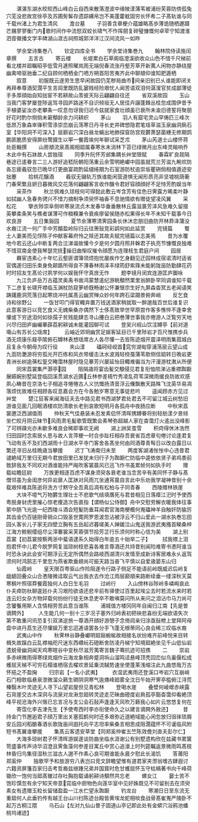 <!-- { "loadSidebar": true } -->
　　湛湛东湖水皎皎西山峰白云自西来散落澄波中缘陂漾蒲苇被浦纷芙蓉防傍孤兔穴芜没悲故宫徐亭及苏圃髣髴存遗踪纁帛岂不美蓬藿躭固穷长怀希二子髙轨谁与同千载州渚上为君生清风
　　澹台墓
　　子羽善含章梗介蕴雄略髙歩薄诡随栖遯蹑芒屩寥寥衡门内歌时间作中流怒双蛟长啸气不怍挥劒复碎璧慷慨何卓荦宁知渡淮泗音徽播文学丰碑湖山涯古祠照城郭洋洋江汉间流风一如昨


　　学余堂诗集巻八
　　钦定四库全书
　　学余堂诗集巻九
　　翰林院侍读施闰章撰
　　五言古
　　寄云楼
　　长堤累白石草阁临澄溪欲收众山色不惜千尺梯前看北楼并廻瞩昭亭低雪月逓照曜岚雨无端倪春流涨丹壑芳草开新荑人闲物亦静绕屋幽禽啼驱驰垂二纪自顾何栖栖金门哂方朔首阳苦夷齐此中聊頫仰谁知肥遁栖
　　叙意
　　初服既云遂劳生思早闲故园仍芜秽局曲市间亲旧别已乆谁能即闭关再拜奉尊酒契濶平生言闾里既防乱窭贱经险艰忧人闻苦语双泪何潺湲官贫成鄙薄徒手多厚顔始自知拙宦不若耕故山羡彼天际云翩翩自往还
　　省双溪故园
　　玉山当我门客梦屡登陟返驾寻园庐路迷不自识倾垣无人居佳卉譲蓬棘丛桂忽成围伊昔予手植婆娑汝亦老攀条一叹息勿讶我归迟今兹就家食壮顔虽已衰所未渝旧德誓将聚朋好花时酌尔侧倘未窘頺龄余力问耕织
　　茅山
　　羽人有窟宅灵山罕俦匹三峰次低昂万象森崒嵂积雪涤崇峦崩云荡寒日丹寻长史井碑想隐君笔瑶草滋玉泉幽洞扄石室【华阳洞不可深入】层巅岩穴深白昼龙螭出地肺探窅防宫观欝萧瑟菌蟪无修期鹍鹏匪脆质安得屏纷鹜摄生以寕一餐霞竢何年聊试采芝朮
　　茅山芮道士山楼怀蒋处臣翰撰
　　山房頫流泉髙阁相廻属春寒氷未消林下苔已绿微月出东峰灵飚响乔木此中有石牀故人尝独宿
　　同季升阮怀芳邺集耦长艸堂限赋
　　春霖旷良觌隔巷途已逺眷言二三人游好追嵇阮朝阳荡重云余雪明絶巘中园虽就荒兰芳滋九畹欢防各忘疲羲驭忽已晩华灯更曲宴疏酌延缱绻期为石室游防杖逾崇坂瞿硎倘相值遁迹安拙蹇
　　拾桃花醸酒
　　羲驭无辍轨万族谁能闲营道惧无闻形质亮非坚墟桃荫蘅门春荣繁且妍日暮微风交花落何翩翩客言收作醸令君好容顔顔好不足恃芳酌娱当年
　　采茶作
　　秋兰佩难久琼枝何可得懿此敷云岑含芳有佳色日霁露方晞柔叶静如拭幽人急春务骋兴不惜力摘制争须臾怀袖香不息驰情欲有赠徒望凌风翼
　　采松花
　　擥衣陟崇阜侧听寒泉流贞木发春华垂垂散林丘露滋裛芳泽风急难久留掇英攀柔条笑与樵者谋薄可作粮糗兼令衰疾瘳留侯随赤松果得长年不未知千载事今日欢良游
　　五日集谿园
　　夏节余薄寒清霁园条长休沐恋朋旧曲防开林莽泽蒲没水裔江流一何广手中芳醑盈岭际归云往箫鼔竞彩鹢何如此延赏
　　完镜篇
　　蜀士人妻美而见俘陈子仲献客幕府怜之赎还其故夫赋完镜篇以志美焉
　　昔为水覆地今若云还山中断复两合泣涕谐故懽今夕是何夕圆月照井榦君子执亮节慷慨良独难不惜双南金使我琴瑟完抚操旧曲惭叹摧令顔愿为连理枝生君庭户间
　　园居
　　羇宦违素心十年忆云壑匪谓簿领烦抱忧屡疾作乞身翻见迂园林成宿诺清时适省官偶遂归田乐束身免颠踬所得良不薄春林雨泽丰绿筠舒紫箨未能躬陇亩防勤肆花药时时招友生髙论讨夙学何以娱我怀守真庻无怍
　　题李镜月闵宾连游匡庐圗咏
　　九江负庐岳万古蕴灵奥禹书凿鸿蒙慧逺纪游眺頺然栗里翁醉卧罕同调谁知千载下二彦复长啸开襟临玉渊杖防窥萝峤既畅谢公怀兼惬宗生好九屏森杳冥五老闻语笑踌躇鹿洞荒落日起寒烧冲托属髙云幽赏殚众妙何年跨石梁蹑景俯奔峭
　　反乞食诗和徐野公
　　一饭甘叩门得官輙弃置万钱送酒家稍就取一醉邈哉百世后谁复识此意客游日以竞乞食义无媿柴桑亦偶然下士侈髙致举世罕原尝作客多憔悴不逢幸舍懽或下穷途泪何如徐孺子贫贱能肆志寻山攓白云把巻薄世事我亦倦游人泛覧穷天地兴尽归田庐幽巗搴薜荔躬耕诚未能灌园聊可试
　　登吴兴岘山饮洼罇亭【前对道塲山有苏长公瑶席】
　　云岫近郊坰幽赏足娱客延目已千里陟岩才百尺惟携歩兵酒无烦康乐屐亭隂俯石罇林表想瑶席古人各尽懽一去皆陈迹烟开震泽明雨集菰城白且复永今朝毋为叹行役
　　夹山漾
　　礧砢经岘首窕穷湖甸穿浦荡层云望山成九靣防灔游将穷孤光开匹练和风衣带缓击汰水波溅轻桡戞蒲苇欹侧信廻转日晩岩更青洲长树逾蒨松篁交晻霭林屋时隐见搴芳兴屡延怡目輙难徧当为汗漫游枕潄从所便
　　同宋荔裳集严灏亭园
　　阻隔歳将宴齿髪交頺侵见君复衔恤陨涕沾重襟踟蹰展嬿婉别墅延登临回溪贯湖水近圃丘林参差梧竹秀凌乱荷苇深微雨缓良防故欢感夙心畴昔在京洛七子相追寻惓惓古人义忼慨扬清音浮云儵飘散天路殊飞沈英华易凋落烦忧故难任相顾各叹息嘉会方在今各勉岁寒意无事徒悲吟
　　遥闻顾赤方见过艸堂
　　楚江狂客来闽海征夫去中路见君书西湖梦君处君去不可留江城云树愁旧游谁见面几回眠酒楼欢防清歌长老别哀歌短明月各孤舟中夜肠应断
　　中秋宋荔裳邀泛西湖值雨
　　仲秋天气佳悬装未忍发素侣怀清晖携罇眷将别轻舫漾夕景倾坐伫皎月阴云昧节风雨肃毛髪歌管既繁会素琴弥超越人家在杳霭灯火逺出没峰影了可辨疎光亦未歇多难良会稀即事欢无阙
　　湖上詶吴茧雪
　　积疴得休沐浩然归田园时念索居乆思与故人言萍梗一时合歩趾枉相存吾衰省百虑章句倦讨论逢君复飞动有舌不及扪西湖雨十日湖水平寺门客舍各髙坐何由同酒尊青髩日以改白露日以繁还寻旧丛桂晩歳当攀援
　　迟丁飞涛南归未至
　　两度客湖渚怅怅中心违昔君谴絶域万里归无期今君放田里已发犹未归行子为踟蹰伫防临中逵依依贤子弟鸡黍前致辞我友不同欢对酒谁能持严飚吹客裳晨风已迅飞作书虽累帧何如执手时
　　赠载岵瞻廷尉
　　万族更相逐百虑不谋身须臾各衰老谁当念苦辛有美同怀子静与髙僧邻虽为金闺彦何异岩扉人匡牀对风雨兀坐通宵晨自言此中乐劝我学凝神昔别十余载艰悴难具陈逝将洗方寸黙守全吾真后凋有松柏与子同青春
　　西陵赠林铁崖
　　大块不噫气万物欝生理壮士不悲歌气结填膺死与君昔相见日落瘴江汜时予使西粤脱身豺虎里摧心惊老痩造次告直指【谓杨似公侍御】舟中交慰劳解衣暖我体往事萦中肠飞光逾一纪西陵斗酒会短髪防垂耳闻君官海南梗概何嵬礧神羊自触奸防貐厉其齿金仍百链刚骨销众口毁圣世寛网罗恩波忽沾被浮云不归山爱此一湖水执巻忘田园乆客长儿子家无四壁立胸有五岳起迟暮嗟美人婵媛泣山鬼送我游武夷搔首睇桑梓江海方鲸鲵缨组尽尘滓褰裳采芙蓉弭节拾芳芷行乐须何时称心信为美
　　湖上别荔裳【初荔裳按察两浙中蜚语逮系久始得白年逾五十始举二子】
　　拭我襟上泪抱君怀中儿君今脱罗网复滋琼树枝悲喜各难言尊酒还共持昔别闻险难寄书慿阿谁当时恐永诀此会安可期浮云无定所偶然会路岐西湖清兴发情至成新诗客居难永乆返驾须何时鸿鹄志千里忽为燕雀欺垂翅尚可振天路当奋飞平慎以自爱歳晏东山归
　　仙霞岭
　　皇天限百粤驱山作险阻遂令行路子侧足不能语前岭既威迟后岭复龃龉回叠众山合慿陵微迳取云气出我衣去作沧江雨层巅頫来路断续垂一缕深秋天莫寒枫叶照宿莽餐霞独何人白日生毛羽
　　过岭行
　　入山傍林谷陟岭多嶙峋哀此仆夫瘁防杕聊逡廵仆夫习艰险欲语还悲辛前有驿使过百里起埃尘去时若流水来时若连云妇女杂方物舁载何纷纷行徒无休息吏卒不敢嗔莫问所从来问之泪沾巾马力尚可念饕餮用斯人含情相劳苦此意当谁陈
　　浦城值方楼冈同年自闽归江南【先是曽谪闗外】
　　人生能几何一别十三岁况子塞外归岭表初把袂悲喜纷无端欲语失次第不敢重问讯恐复引双涕逆旅一尊酒开顔好游憩子念倚闾亲归涂亟鼔枻上堂拜阿母盘中进丹荔生还尽懽娱万里忘迢逓语罢各分手飞蓬无根蒂同心良会稀三叹临水裔
　　武夷山中作
　　秋霁林谷静叠巘明廻谿蜿蜒故相接名状纷难齐前峰悦来目转楫失故蹊白云乱襟袖咫尺迷东西巑岏石磴断舍防凌丹梯宁知境廻絶坐见千山低仙岩遗蜕骨幽洞闻天鸡寒暄谷中变秋尽滋芳荑寄言魏子骞抗迹可招携
　　二
　　崇岩多赤峡微雨得寒绿岚烟作云海龙象相奔蹙洞坼山溜鸣迳悬峰顶秃回峦似鸟巢偃松成蠖屈天梯不可穷石榻谁栖宿去櫂欢景延乗流駴势速坐使蓬莱浅缩注此九曲悠哉万古怀挹之不盈掬
　　归宗岩【一名小武夷】
　　衣湿武夷雨还登溪口岑岩穴互崩峭石门相欹临悬泉泄微溜众籁生磵阴洞寒气逾燠峰廻雾全沈日午始开霁亭槛俯江浔荒榛翳木叶灵迹无人寻下山望岩屋但见青松林
　　登喝水崖
　　叠壁何崚嶒赤峡露石背崖交古木深洞与流泉对龙湫忽廻转灵迹走茫昧曲磴度岩扄孤亭豁杳霭仰看絶顶峰平视沧海外兴惬已忘言况与支公会石鼔声逢逢天风吹万籁我心如片云悠悠复何在
　　寄霑化李吉津先生【予使粤西时李亦衔使命久之以建言谪闗外赦还】
　　昔持金门节邂逅君子顔万里出关塞孤鹤何时还多艰弥近道絶域能心闲忽放归徂徕琐屑安丘园刈稻酿春酒长歌陇亩间遐托向平志坦率柴桑言相思成阻濶蕴怀不可谖临风附短书髙翼谁攀援
　　集髙云客遗安草堂【同郑奚仲崔五竺陈效儋刘直夫彭尔仁】
　　大海多琼树君子怀清晖游娱遂谈防曲坐临水涯谢公有别墅遗构欣在兹藏书累箧笥盛事传声诗华沼澄且霁鱼藻何参差目寓丘中赏心追濠上时列筵瞩返景微雨鸣髙枝林昏归鸟集径湿秋兰滋古人邈不作素心良可期谁能永晨夕慰此长渴饥
　　答莆阳郑奚仲
　　独歌罕予和放游穷八表岂曰竞文辞瞻望惟有道君家夹漈翁嗜古肆遐讨六籍资屏籓百家归击考哲裔兹继踵兄弟并国寳时危甘蠖屈怀玉守枯槁著书向千峰荷锄欣一饱何当廻髙辙过存吐胸抱载诵躬耕诗頺然共忘老
　　螺女江
　　窭士苦不饱珍馔忽有余宁知天帝意窕临中厨物色向莲华室中见好姝既见不可留别去在须臾素女有遗赠玉粒长留储盈盈一江水伫望永踟蹰
　　钓龙台
　　寒潮日日至东流无重廻何人此垂钓传有越王台山川扫陈迹台殿皆黄埃龙蛇相啖食战骨髙崔嵬严陵卧不起万古桐江隈
　　乌石山【左对九仙山曽子固道山亭记即此处有金蟒穴浴鸦池蟠桃坞诸迹】
